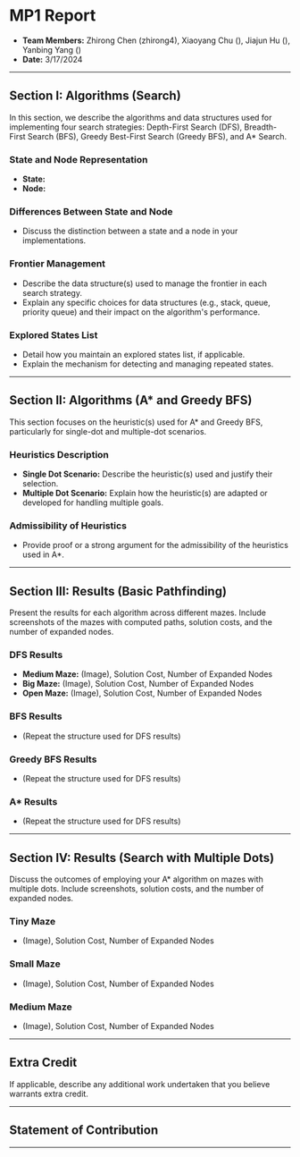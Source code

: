 # MP1 Report

- **Team Members:** Zhirong Chen (zhirong4), Xiaoyang Chu (), Jiajun Hu (),  Yanbing Yang ()
- **Date:** 3/17/2024

---

## Section I: Algorithms (Search)

In this section, we describe the algorithms and data structures used for implementing four search strategies: Depth-First Search (DFS), Breadth-First Search (BFS), Greedy Best-First Search (Greedy BFS), and A* Search.

### State and Node Representation

- **State:** 
- **Node:** 

### Differences Between State and Node

- Discuss the distinction between a state and a node in your implementations.

### Frontier Management

- Describe the data structure(s) used to manage the frontier in each search strategy.
- Explain any specific choices for data structures (e.g., stack, queue, priority queue) and their impact on the algorithm's performance.

### Explored States List

- Detail how you maintain an explored states list, if applicable.
- Explain the mechanism for detecting and managing repeated states.

---

## Section II: Algorithms (A* and Greedy BFS)

This section focuses on the heuristic(s) used for A* and Greedy BFS, particularly for single-dot and multiple-dot scenarios.

### Heuristics Description

- **Single Dot Scenario:** Describe the heuristic(s) used and justify their selection.
- **Multiple Dot Scenario:** Explain how the heuristic(s) are adapted or developed for handling multiple goals.

### Admissibility of Heuristics

- Provide proof or a strong argument for the admissibility of the heuristics used in A*.

---

## Section III: Results (Basic Pathfinding)

Present the results for each algorithm across different mazes. Include screenshots of the mazes with computed paths, solution costs, and the number of expanded nodes.

### DFS Results

- **Medium Maze:** (Image), Solution Cost, Number of Expanded Nodes
- **Big Maze:** (Image), Solution Cost, Number of Expanded Nodes
- **Open Maze:** (Image), Solution Cost, Number of Expanded Nodes

### BFS Results

- (Repeat the structure used for DFS results)

### Greedy BFS Results

- (Repeat the structure used for DFS results)

### A* Results

- (Repeat the structure used for DFS results)

---

## Section IV: Results (Search with Multiple Dots)

Discuss the outcomes of employing your A* algorithm on mazes with multiple dots. Include screenshots, solution costs, and the number of expanded nodes.

### Tiny Maze

- (Image), Solution Cost, Number of Expanded Nodes

### Small Maze

- (Image), Solution Cost, Number of Expanded Nodes

### Medium Maze

- (Image), Solution Cost, Number of Expanded Nodes

---

## Extra Credit

If applicable, describe any additional work undertaken that you believe warrants extra credit.

---

## Statement of Contribution


---


